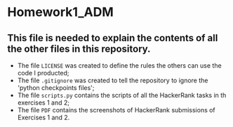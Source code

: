 # Homework1_ADM

## This file is needed to explain the contents of all the other files in this repository.
* The file `LICENSE` was created to define the rules the others can use the code I producted;
* The file `.gitignore` was created to tell the repository to ignore the 'python checkpoints files';
* The file `scripts.py` contains the scripts of all the HackerRank tasks in th exercises 1 and 2;
* The file `PDF` contains the screenshots of HackerRank submissions of Exercises 1 and 2.


